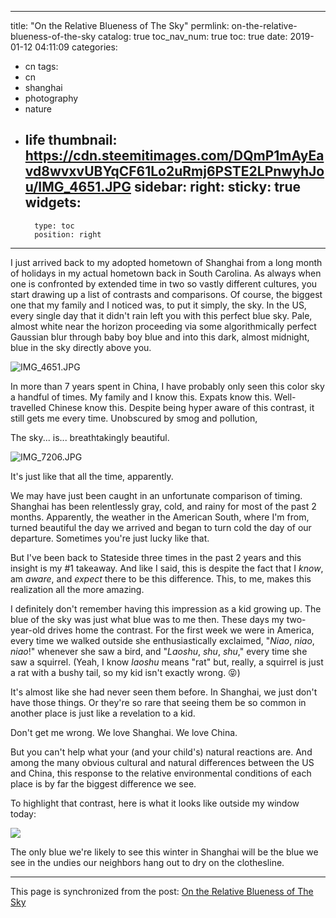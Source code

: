 
---
title: "On the Relative Blueness of The Sky"
permlink: on-the-relative-blueness-of-the-sky
catalog: true
toc_nav_num: true
toc: true
date: 2019-01-12 04:11:09
categories:
- cn
tags:
- cn
- shanghai
- photography
- nature
- life
thumbnail: https://cdn.steemitimages.com/DQmP1mAyEavd8wvxvUBYqCF61Lo2uRmj6PSTE2LPnwyhJou/IMG_4651.JPG
sidebar:
    right:
        sticky: true
widgets:
    -
        type: toc
        position: right
---


I just arrived back to my adopted hometown of Shanghai from a long month of holidays in my actual hometown back in South Carolina. As always when one is confronted by extended time in two so vastly different cultures, you start drawing up a list of contrasts and comparisons. Of course, the biggest one that my family and I noticed was, to put it simply, the sky. In the US, every single day that it didn't rain left you with this perfect blue sky. Pale, almost white near the horizon proceeding via some algorithmically perfect Gaussian blur through baby boy blue and into this dark, almost midnight, blue in the sky directly above you.

![IMG_4651.JPG](https://cdn.steemitimages.com/DQmP1mAyEavd8wvxvUBYqCF61Lo2uRmj6PSTE2LPnwyhJou/IMG_4651.JPG)

In more than 7 years spent in China, I have probably only seen this color sky a handful of times. My family and I know this. Expats know this. Well-travelled Chinese know this. Despite being hyper aware of this contrast, it still gets me every time. Unobscured by smog and pollution, 

The sky... is... breathtakingly beautiful.

![IMG_7206.JPG](https://cdn.steemitimages.com/DQmR6NGYjfXoEZfgdmeQA1xNRED22cML8S8Hsw2GUjsDcre/IMG_7206.JPG)

It's just like that all the time, apparently.

We may have just been caught in an unfortunate comparison of timing. Shanghai has been relentlessly gray, cold, and rainy for most of the past 2 months. Apparently, the weather in the American South, where I'm from, turned beautiful the day we arrived and began to turn cold the day of our departure. Sometimes you're just lucky like that.

But I've been back to Stateside three times in the past 2 years and this insight is my #1 takeaway. And like I said, this is despite the fact that I *know*, am *aware*, and *expect* there to be this difference. This, to me, makes this realization all the more amazing.

I definitely don't remember having this impression as a kid growing up. The blue of the sky was just what blue was to me then. These days my two-year-old drives home the contrast. For the first week we were in America, every time we walked outside she enthusiastically exclaimed, "*Niao*, *niao*, *niao*!" whenever she saw a bird, and "*Laoshu*, *shu*, *shu*," every time she saw a squirrel. (Yeah, I know *laoshu* means "rat" but, really, a squirrel is just a rat with a bushy tail, so my kid isn't exactly wrong. 😝)

It's almost like she had never seen them before. In Shanghai, we just don't have those things. Or they're so rare that seeing them be so common in another place is just like a revelation to a kid.

Don't get me wrong. We love Shanghai. We love China.

But you can't help what your (and your child's) natural reactions are. And among the many obvious cultural and natural differences between the US and China, this response to the relative environmental conditions of each place is by far the biggest difference we see.

To highlight that contrast, here is what it looks like outside my window today:

![](https://cdn.steemitimages.com/DQmUy1NkLsrREv6ogHFmUpND9UNAYWT3TPAo78U3xsArAs3/image.png)

The only blue we're likely to see this winter in Shanghai will be the blue we see in the undies our neighbors hang out to dry on the clothesline.

- - -

This page is synchronized from the post: [On the Relative Blueness of The Sky](https://steemit.com/@shanghaipreneur/on-the-relative-blueness-of-the-sky)
